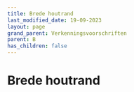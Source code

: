 ```yaml
---
title: Brede houtrand
last_modified_date: 19-09-2023
layout: page
grand_parent: Verkenningsvoorschriften
parent: B
has_children: false
---
```


Brede houtrand
==============

